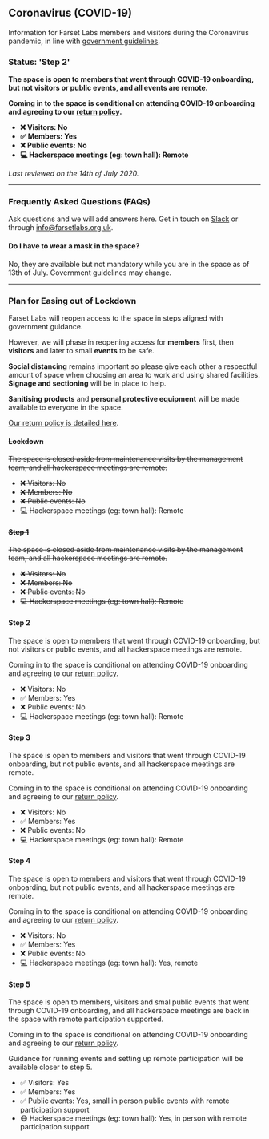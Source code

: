 ## Coronavirus (COVID-19)

Information for Farset Labs members and visitors during the Coronavirus pandemic, in line with [government guidelines](https://www.executiveoffice-ni.gov.uk/sites/default/files/publications/execoffice/our-approach-to-decision-making-summary-120520.pdf).

### Status: 'Step 2'

**The space is open to members that went through COVID-19 onboarding, but not visitors or public events, and all events are remote.**

**Coming in to the space is conditional on attending COVID-19 onboarding and agreeing to our [return policy].**

* **❌ Visitors: No**
* **✅ Members: Yes**
* **❌ Public events: No**
* **💻 Hackerspace meetings (eg: town hall): Remote**

_Last reviewed on the 14th of July 2020._

---

### Frequently Asked Questions (FAQs)

Ask questions and we will add answers here. Get in touch on [Slack] or through [info@farsetlabs.org.uk].

#### Do I have to wear a mask in the space?

No, they are available but not mandatory while you are in the space as of 13th of July. Government guidelines may change.

[Slack]:{{site.social.slack}}
[info@farsetlabs.org.uk]:mailto:info@farsetlabs.org.uk

---

### Plan for Easing out of Lockdown

Farset Labs will reopen access to the space in steps aligned with government guidance.

However, we will phase in reopening access for **members** first, then **visitors** and later to small **events** to be safe.

**Social distancing** remains important so please give each other a respectful amount of space when choosing an area
to work and using shared facilities. **Signage and sectioning** will be in place to help.

**Sanitising products** and **personal protective equipment** will be made available to everyone in the space.

[Our return policy is detailed here](/about/coronavirus_return_policy).

#### ~~Lockdown~~

~~The space is closed aside from maintenance visits by the management team, and all hackerspace meetings are remote.~~

* ~~❌ Visitors: No~~
* ~~❌ Members: No~~
* ~~❌ Public events: No~~
* ~~💻 Hackerspace meetings (eg: town hall): Remote~~

#### ~~Step 1~~

~~The space is closed aside from maintenance visits by the management team, and all hackerspace meetings are remote.~~

* ~~❌ Visitors: No~~
* ~~❌ Members: No~~
* ~~❌ Public events: No~~
* ~~💻 Hackerspace meetings (eg: town hall): Remote~~

#### Step 2

The space is open to members that went through COVID-19 onboarding, but not visitors or public events, and all hackerspace meetings are remote.

Coming in to the space is conditional on attending COVID-19 onboarding and agreeing to our [return policy].

* ❌ Visitors: No
* ✅ Members: Yes
* ❌ Public events: No
* 💻 Hackerspace meetings (eg: town hall): Remote

#### Step 3

The space is open to members and visitors that went through COVID-19 onboarding, but not public events, and all hackerspace meetings are remote.

Coming in to the space is conditional on attending COVID-19 onboarding and agreeing to our [return policy].

* ❌ Visitors: No
* ✅ Members: Yes
* ❌ Public events: No
* 💻 Hackerspace meetings (eg: town hall): Remote

#### Step 4

The space is open to members and visitors that went through COVID-19 onboarding, but not public events, and all hackerspace meetings are remote.

Coming in to the space is conditional on attending COVID-19 onboarding and agreeing to our [return policy].

* ❌ Visitors: No
* ✅ Members: Yes
* ❌ Public events: No
* 💻 Hackerspace meetings (eg: town hall): Yes, remote

#### Step 5

The space is open to members,  visitors and smal public events that went through COVID-19 onboarding, and all hackerspace meetings are back in the space with remote participation supported.

Coming in to the space is conditional on attending COVID-19 onboarding and agreeing to our [return policy].

Guidance for running events and setting up remote participation will be available closer to step 5.

* ✅ Visitors:                                Yes
* ✅ Members:                                 Yes
* ✅ Public events:                           Yes, small in person public events with remote participation support
* 😷 Hackerspace meetings (eg: town hall):    Yes, in person with remote participation support

[return policy]:/about/coronavirus_return_policy
